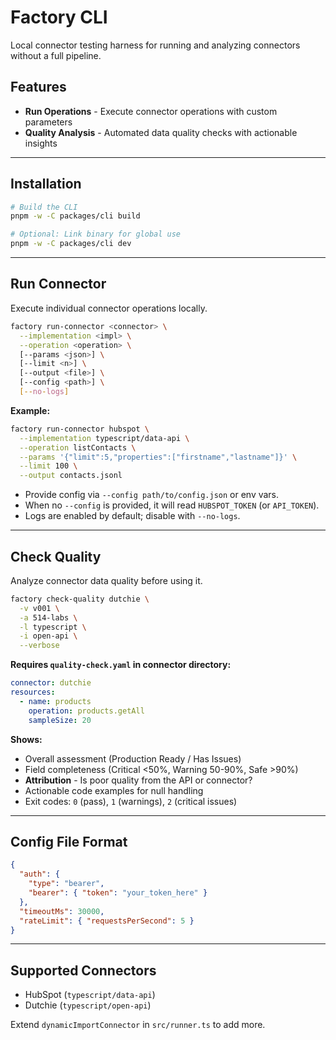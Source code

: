 # Factory CLI

Local connector testing harness for running and analyzing connectors without a full pipeline.

## Features

- **Run Operations** - Execute connector operations with custom parameters
- **Quality Analysis** - Automated data quality checks with actionable insights

---

## Installation

```bash
# Build the CLI
pnpm -w -C packages/cli build

# Optional: Link binary for global use
pnpm -w -C packages/cli dev
```

---

## Run Connector

Execute individual connector operations locally.

```bash
factory run-connector <connector> \
  --implementation <impl> \
  --operation <operation> \
  [--params <json>] \
  [--limit <n>] \
  [--output <file>] \
  [--config <path>] \
  [--no-logs]
```

**Example:**

```bash
factory run-connector hubspot \
  --implementation typescript/data-api \
  --operation listContacts \
  --params '{"limit":5,"properties":["firstname","lastname"]}' \
  --limit 100 \
  --output contacts.jsonl
```

- Provide config via `--config path/to/config.json` or env vars.
- When no `--config` is provided, it will read `HUBSPOT_TOKEN` (or `API_TOKEN`).
- Logs are enabled by default; disable with `--no-logs`.

---

## Check Quality

Analyze connector data quality before using it.

```bash
factory check-quality dutchie \
  -v v001 \
  -a 514-labs \
  -l typescript \
  -i open-api \
  --verbose
```

**Requires `quality-check.yaml` in connector directory:**

```yaml
connector: dutchie
resources:
  - name: products
    operation: products.getAll
    sampleSize: 20
```

**Shows:**
- Overall assessment (Production Ready / Has Issues)
- Field completeness (Critical <50%, Warning 50-90%, Safe >90%)
- **Attribution** - Is poor quality from the API or connector?
- Actionable code examples for null handling
- Exit codes: `0` (pass), `1` (warnings), `2` (critical issues)

---

## Config File Format

```json
{
  "auth": {
    "type": "bearer",
    "bearer": { "token": "your_token_here" }
  },
  "timeoutMs": 30000,
  "rateLimit": { "requestsPerSecond": 5 }
}
```

---

## Supported Connectors

- HubSpot (`typescript/data-api`)
- Dutchie (`typescript/open-api`)

Extend `dynamicImportConnector` in `src/runner.ts` to add more.
